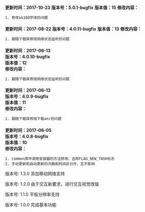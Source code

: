 ####
**更新时间：2017-10-23**
**版本号：5.0.1-bugfix**
**版本值：15**
**修改内容：**
```
1. 修改ok100字体的问题
```

####
**更新时间：2017-08-22**
**版本号：4.0.11-bugfix**
**版本值：13**
**修改内容：**
```
1. 跟随下载库修改网络状态监听的问题
```

####
**更新时间：2017-06-13**    
**版本号：4.0.10-bugfix**    
**版本值：12**    
**修改内容：**     
```
1. 跟随下载库修改网络状态监听的问题
```

####
**更新时间：2017-06-13**    
**版本号：4.0.9-bugfix**    
**版本值：11**    
**修改内容：**     
```
1. 跟随下载库修改下载anr的问题
```

####
**更新时间：2017-06-05**    
**版本号：4.0.8-bugfix**    
**版本值：10**    
**修改内容：**     
```
1. common库中调用安装器的方法修改，去除FLAG_NEW_TASK标志
2. 手动更新和自动更新的次数和时间区分开，互不影响
```

版本号: 1.3.0
添加移动网络支持

版本号: 1.2.0
由于交互新要求，进行交互视觉改版

版本号: 1.1.0
平板分辨率支持

版本号: 1.0.0
完成基本功能